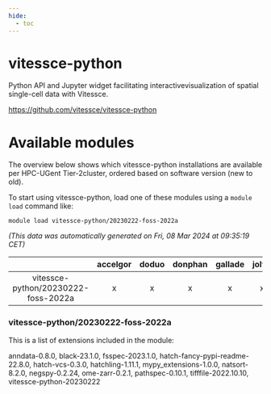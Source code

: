 ```yaml
---
hide:
  - toc
---
```


vitessce-python
===============


Python API and Jupyter widget facilitating interactivevisualization of spatial single-cell data with Vitessce.

https://github.com/vitessce/vitessce-python
# Available modules


The overview below shows which vitessce-python installations are available per HPC-UGent Tier-2cluster, ordered based on software version (new to old).

To start using vitessce-python, load one of these modules using a `module load` command like:

```shell
module load vitessce-python/20230222-foss-2022a
```

*(This data was automatically generated on Fri, 08 Mar 2024 at 09:35:19 CET)*  

| |accelgor|doduo|donphan|gallade|joltik|skitty|
| :---: | :---: | :---: | :---: | :---: | :---: | :---: |
|vitessce-python/20230222-foss-2022a|x|x|x|x|x|x|


### vitessce-python/20230222-foss-2022a

This is a list of extensions included in the module:

anndata-0.8.0, black-23.1.0, fsspec-2023.1.0, hatch-fancy-pypi-readme-22.8.0, hatch-vcs-0.3.0, hatchling-1.11.1, mypy_extensions-1.0.0, natsort-8.2.0, negspy-0.2.24, ome-zarr-0.2.1, pathspec-0.10.1, tifffile-2022.10.10, vitessce-python-20230222